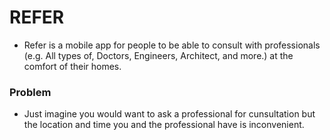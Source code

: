# REFER 

- Refer is a mobile app for people to be able to consult with professionals (e.g. All types of, Doctors, Engineers, Architect, and more.) at the comfort of their homes.

### Problem
- Just imagine you would want to ask a professional for cunsultation but the location and time you and the professional have is inconvenient.
